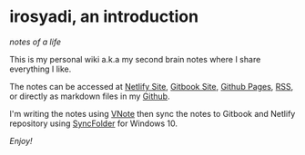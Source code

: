 # irosyadi, an introduction

_notes of a life_

This is my personal wiki a.k.a my second brain notes where I share everything I like.

The notes can be accessed at [Netlify Site](https://irosyadi.netlify.app/), [Gitbook Site](https://irosyadi.gitbook.io/),  [Github Pages](https://irosyadi.github.io/), [RSS](https://irosyadi.netlify.app/rss.xml), or directly as markdown files in my [Github](https://github.com/irosyadi/gitbook).

I'm writing the notes using [VNote](https://tamlok.gitee.io/vnote/en_us/) then sync the notes to Gitbook and Netlify repository using [SyncFolder](https://www.microsoft.com/en-us/p/syncfolder/9nc73mjwhsww) for Windows 10.


_Enjoy!_

